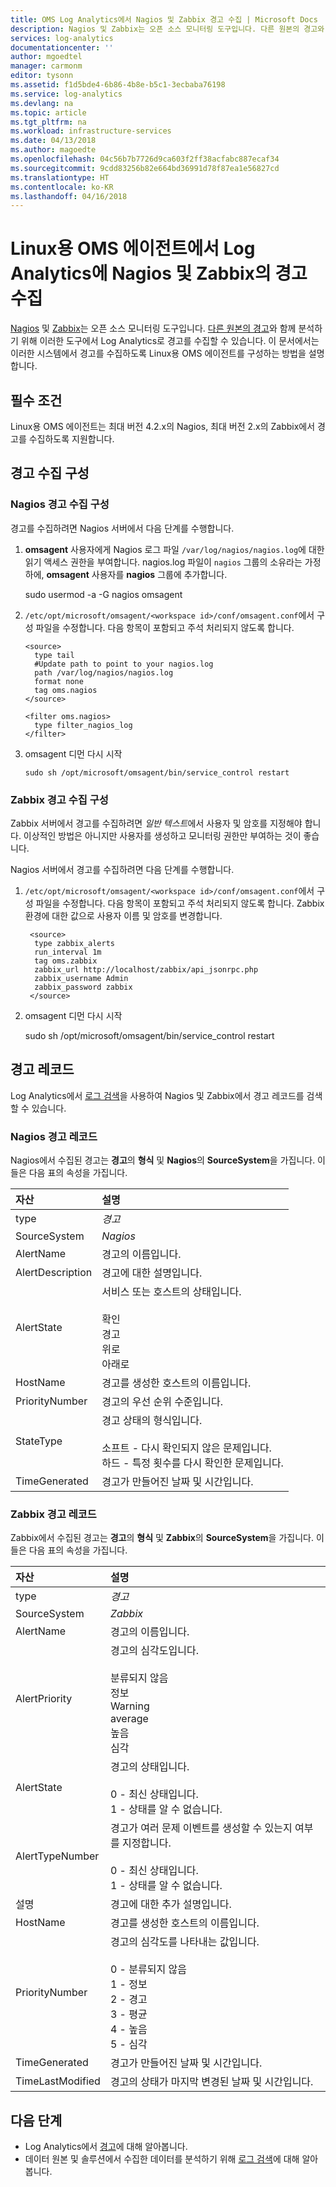 ```yaml
---
title: OMS Log Analytics에서 Nagios 및 Zabbix 경고 수집 | Microsoft Docs
description: Nagios 및 Zabbix는 오픈 소스 모니터링 도구입니다. 다른 원본의 경고와 함께 분석하기 위해 이러한 도구에서 Log Analytics로 경고를 수집할 수 있습니다.  이 문서에서는 이러한 시스템에서 경고를 수집하도록 Linux용 OMS 에이전트를 구성하는 방법을 설명합니다.
services: log-analytics
documentationcenter: ''
author: mgoedtel
manager: carmonm
editor: tysonn
ms.assetid: f1d5bde4-6b86-4b8e-b5c1-3ecbaba76198
ms.service: log-analytics
ms.devlang: na
ms.topic: article
ms.tgt_pltfrm: na
ms.workload: infrastructure-services
ms.date: 04/13/2018
ms.author: magoedte
ms.openlocfilehash: 04c56b7b7726d9ca603f2ff38acfabc887ecaf34
ms.sourcegitcommit: 9cdd83256b82e664bd36991d78f87ea1e56827cd
ms.translationtype: HT
ms.contentlocale: ko-KR
ms.lasthandoff: 04/16/2018
---
```

# <a name="collect-alerts-from-nagios-and-zabbix-in-log-analytics-from-oms-agent-for-linux"></a>Linux용 OMS 에이전트에서 Log Analytics에 Nagios 및 Zabbix의 경고 수집 
[Nagios](https://www.nagios.org/) 및 [Zabbix](http://www.zabbix.com/)는 오픈 소스 모니터링 도구입니다. [다른 원본의 경고](log-analytics-alerts.md)와 함께 분석하기 위해 이러한 도구에서 Log Analytics로 경고를 수집할 수 있습니다.  이 문서에서는 이러한 시스템에서 경고를 수집하도록 Linux용 OMS 에이전트를 구성하는 방법을 설명합니다.
 
## <a name="prerequisites"></a>필수 조건
Linux용 OMS 에이전트는 최대 버전 4.2.x의 Nagios, 최대 버전 2.x의 Zabbix에서 경고를 수집하도록 지원합니다.

## <a name="configure-alert-collection"></a>경고 수집 구성

### <a name="configuring-nagios-alert-collection"></a>Nagios 경고 수집 구성
경고를 수집하려면 Nagios 서버에서 다음 단계를 수행합니다.

1. **omsagent** 사용자에게 Nagios 로그 파일 `/var/log/nagios/nagios.log`에 대한 읽기 액세스 권한을 부여합니다. nagios.log 파일이 `nagios` 그룹의 소유라는 가정 하에, **omsagent** 사용자를 **nagios** 그룹에 추가합니다. 

    sudo usermod -a -G nagios omsagent

2.  `/etc/opt/microsoft/omsagent/<workspace id>/conf/omsagent.conf`에서 구성 파일을 수정합니다. 다음 항목이 포함되고 주석 처리되지 않도록 합니다.  

        <source>  
          type tail  
          #Update path to point to your nagios.log  
          path /var/log/nagios/nagios.log  
          format none  
          tag oms.nagios  
        </source>  
      
        <filter oms.nagios>  
          type filter_nagios_log  
        </filter>  

3. omsagent 디먼 다시 시작

    ```
    sudo sh /opt/microsoft/omsagent/bin/service_control restart
    ```

### <a name="configuring-zabbix-alert-collection"></a>Zabbix 경고 수집 구성
Zabbix 서버에서 경고를 수집하려면 *일반 텍스트*에서 사용자 및 암호를 지정해야 합니다.  이상적인 방법은 아니지만 사용자를 생성하고 모니터링 권한만 부여하는 것이 좋습니다.

Nagios 서버에서 경고를 수집하려면 다음 단계를 수행합니다.

1. `/etc/opt/microsoft/omsagent/<workspace id>/conf/omsagent.conf`에서 구성 파일을 수정합니다. 다음 항목이 포함되고 주석 처리되지 않도록 합니다.  Zabbix 환경에 대한 값으로 사용자 이름 및 암호를 변경합니다.

        <source>
         type zabbix_alerts
         run_interval 1m
         tag oms.zabbix
         zabbix_url http://localhost/zabbix/api_jsonrpc.php
         zabbix_username Admin
         zabbix_password zabbix
        </source>

2. omsagent 디먼 다시 시작

    sudo sh /opt/microsoft/omsagent/bin/service_control restart


## <a name="alert-records"></a>경고 레코드
Log Analytics에서 [로그 검색](log-analytics-log-searches.md)을 사용하여 Nagios 및 Zabbix에서 경고 레코드를 검색할 수 있습니다.

### <a name="nagios-alert-records"></a>Nagios 경고 레코드

Nagios에서 수집된 경고는 **경고**의 **형식** 및 **Nagios**의 **SourceSystem**을 가집니다.  이들은 다음 표의 속성을 가집니다.

| 자산 | 설명 |
|:--- |:--- |
| type |*경고* |
| SourceSystem |*Nagios* |
| AlertName |경고의 이름입니다. |
| AlertDescription | 경고에 대한 설명입니다. |
| AlertState | 서비스 또는 호스트의 상태입니다.<br><br>확인<br>경고<br>위로<br>아래로 |
| HostName | 경고를 생성한 호스트의 이름입니다. |
| PriorityNumber | 경고의 우선 순위 수준입니다. |
| StateType | 경고 상태의 형식입니다.<br><br>소프트 - 다시 확인되지 않은 문제입니다.<br>하드 - 특정 횟수를 다시 확인한 문제입니다.  |
| TimeGenerated |경고가 만들어진 날짜 및 시간입니다. |


### <a name="zabbix-alert-records"></a>Zabbix 경고 레코드
Zabbix에서 수집된 경고는 **경고**의 **형식** 및 **Zabbix**의 **SourceSystem**을 가집니다.  이들은 다음 표의 속성을 가집니다.

| 자산 | 설명 |
|:--- |:--- |
| type |*경고* |
| SourceSystem |*Zabbix* |
| AlertName | 경고의 이름입니다. |
| AlertPriority | 경고의 심각도입니다.<br><br>분류되지 않음<br>정보<br>Warning<br>average<br>높음<br>심각  |
| AlertState | 경고의 상태입니다.<br><br>0 - 최신 상태입니다.<br>1 - 상태를 알 수 없습니다.  |
| AlertTypeNumber | 경고가 여러 문제 이벤트를 생성할 수 있는지 여부를 지정합니다.<br><br>0 - 최신 상태입니다.<br>1 - 상태를 알 수 없습니다.    |
| 설명 | 경고에 대한 추가 설명입니다. |
| HostName | 경고를 생성한 호스트의 이름입니다. |
| PriorityNumber | 경고의 심각도를 나타내는 값입니다.<br><br>0 - 분류되지 않음<br>1 - 정보<br>2 - 경고<br>3 - 평균<br>4 - 높음<br>5 - 심각 |
| TimeGenerated |경고가 만들어진 날짜 및 시간입니다. |
| TimeLastModified |경고의 상태가 마지막 변경된 날짜 및 시간입니다. |


## <a name="next-steps"></a>다음 단계
* Log Analytics에서 [경고](log-analytics-alerts.md)에 대해 알아봅니다.
* 데이터 원본 및 솔루션에서 수집한 데이터를 분석하기 위해 [로그 검색](log-analytics-log-searches.md)에 대해 알아봅니다. 
